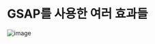 <h1>GSAP를 사용한 여러 효과들</h1>

![image](https://github.com/hyunmijin/gsap/assets/125323270/7b2229d9-cccf-415a-99cd-cf491707fba3)
<br><br>


